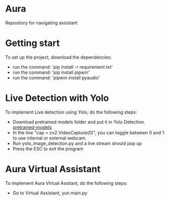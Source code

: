 # Aura
Repository for navigating assistant 

# Getting start 
To set up the project, download the dependencies: </br>
* run the command: 'pip install -r requirement.txt'
* run the command: 'pip install pipwin'
* run the command: 'pipwin install pyaudio'

# Live Detection with Yolo 
To implement Live detection using Yolo, do the following steps: </br>
* Download pretrained models folder and put it in Yolo Detection.
[pretrained-models](https://drive.google.com/drive/u/0/folders/12tAbc5c5f2yFGf9gJJBnSKamCvziYltc)
* In the line "cap = cv2.VideoCapture(0)", you can toggle between 0 and 1 to use internal or external webcam. 
* Run yolo_image_detection.py and a live stream should pop up 
* Press the ESC to exit the program 

# Aura Virtual Assistant 
To implement Aura Virtual Assitant, do the following steps: </br>
* Go to Virtual Assistant, yun main.py
